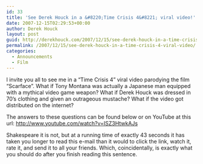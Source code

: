 ```yaml
---
id: 33
title: 'See Derek Houck in a &#8220;Time Crisis 4&#8221; viral video!'
date: 2007-12-15T02:29:53+00:00
author: Derek Houck
layout: post
guid: http://derekhouck.com/2007/12/15/see-derek-houck-in-a-time-crisis-4-viral-video/
permalink: /2007/12/15/see-derek-houck-in-a-time-crisis-4-viral-video/
categories:
  - Announcements
  - Film
---
```

I invite you all to see me in a &#8220;Time Crisis 4&#8221; viral video parodying the film &#8220;Scarface&#8221;. What if Tony Montana was actually a Japanese man equipped with a mythical video game weapon? What if Derek Houck was dressed in 70&#8217;s clothing and given an outrageous mustache? What if the video got distributed on the internet?

The answers to these questions can be found below or on YouTube at this url: http://www.youtube.com/watch?v=ISZ3HtwkAJs  


Shakespeare it is not, but at a running time of exactly 43 seconds it has taken you longer to read this e-mail than it would to click the link, watch it, rate it, and send it to all your friends. Which, coincidentally, is exactly what you should do after you finish reading this sentence.